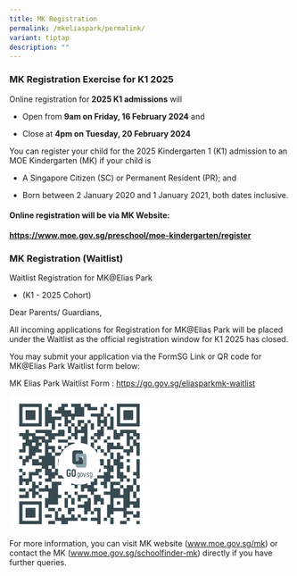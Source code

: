 ```yaml
---
title: MK Registration
permalink: /mkeliaspark/permalink/
variant: tiptap
description: ""
---
```

<h3>MK Registration Exercise for K1 2025</h3>
<p>Online registration for <strong>2025 K1 admissions</strong> will</p>
<ul data-tight="true" class="tight">
<li>
<p>Open from <strong>9am on Friday, 16 February 2024</strong> and</p>
</li>
<li>
<p>Close at <strong>4pm on Tuesday, 20 February 2024</strong>
</p>
</li>
</ul>
<p>You can register your child for the 2025 Kindergarten 1 (K1) admission
to an MOE Kindergarten (MK) if your child is</p>
<ul data-tight="true" class="tight">
<li>
<p>A Singapore Citizen (SC) or Permanent Resident (PR); and</p>
</li>
<li>
<p>Born between 2 January 2020 and 1 January 2021, both dates inclusive.</p>
</li>
</ul>
<h4>Online registration will be via MK Website:</h4>
<p><strong><a href="https://www.moe.gov.sg/preschool/moe-kindergarten/register" rel="noopener noreferrer nofollow" target="_blank"><u>https://www.moe.gov.sg/preschool/moe-kindergarten/register</u></a></strong>
</p>
<h3>MK Registration (Waitlist)</h3>
<p>Waitlist Registration for MK@Elias Park</p>
<ul data-tight="true" class="tight">
<li>
<p>(K1 - 2025 Cohort)</p>
<p></p>
</li>
</ul>
<p>Dear Parents/ Guardians,</p>
<p>All incoming applications for Registration for MK@Elias Park will be placed
under the Waitlist as the official registration window for K1 2025 has
closed.</p>
<p>You may submit your application via the FormSG Link or QR code for MK@Elias
Park Waitlist form below:</p>
<p>MK Elias Park Waitlist Form : <a href="https://go.gov.sg/eliasparkmk-waitlist" rel="noopener noreferrer nofollow" target="_blank">https://go.gov.sg/eliasparkmk-waitlist</a>
</p>
<p></p>
<div class="isomer-image-wrapper">
<img style="width: 50%;" height="auto" width="100%" alt="Scan QR Code" src="/images/https___go_gov_sg_eliasparkmk_waitlist_QR.png">
</div>
<p>For more information, you can visit MK website (<a href="http://www.moe.gov.sg/mk" rel="noopener noreferrer nofollow" target="_blank"><u>www.moe.gov.sg/mk</u></a>) or contact
the MK (<a href="http://www.moe.gov.sg/schoolfinder-mk" rel="noopener noreferrer nofollow" target="_blank"><u>www.moe.gov.sg/schoolfinder-mk</u></a>)
directly if you have further queries.</p>
<p></p>
<p></p>